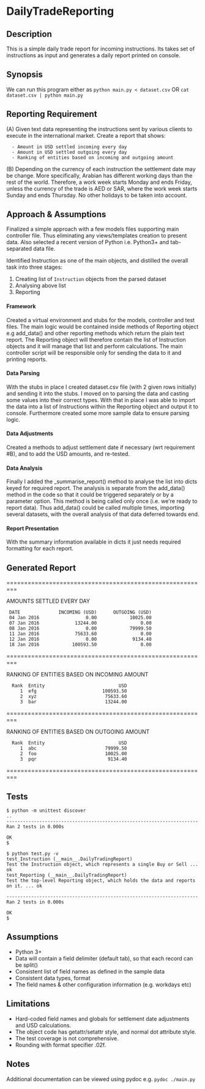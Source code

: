 # DailyTradeReporting

## Description
 This is a simple daily trade report for incoming instructions. Its takes set of instructions as input and generates a daily  report printed on console.

## Synopsis
 We can run this program either as `python main.py < dataset.csv` OR `cat dataset.csv | python main.py`

## Reporting Requirement
 (A) Given text data representing the instructions sent by various clients to execute in the international market. 
     Create a report that shows:
     
      - Amount in USD settled incoming every day
      - Amount in USD settled outgoing every day
      - Ranking of entities based on incoming and outgoing amount

  (B) Depending on the currency of each instruction the settlement date may be change. More specifically, Arabian has             different working days than the rest of the world. Therefore, a work week starts Monday and ends Friday, unless the         currency of the   trade is AED or SAR, where the work week starts Sunday and ends Thursday. No other holidays to be         taken into account.
  
## Approach & Assumptions
Finalized a simple approach with a few models files supporting main controller file. Thus eliminating any views/templates creation to present data. Also selected a recent version of Python i.e. Python3+ and tab-separated data file. 

Identified Instruction as one of the main objects, and distilled the overall task into three stages:

  1. Creating list of `Instruction` objects from the parsed dataset
  2. Analysing above list 
  3. Reporting

#### Framework
Created a virtual environment and stubs for the models, controller and test files. The main logic would be contained inside  methods of Reporting object e.g add_data() and other reporting methods which return the plain text report. The Reporting object will therefore contain the list of Instruction objects and it will manage that list and perform calculations. The main controller script will be responsible only for sending the data to it and printing reports.

#### Data Parsing
With the stubs in place I created dataset.csv file (with 2 given rows initially) and sending it into the stubs. I moved on to parsing the data and casting some values into their correct types. With that in place I was able to import the data into a list of Instructions within the Reporting object and output it to console. Furthermore created some more sample data to ensure parsing logic.

#### Data Adjustments
Created a methods to adjust settlement date if necessary (wrt requirement #B), and to add the USD amounts, and re-tested.

#### Data Analysis
Finally I added the _summarise_report() method to analyse the list into dicts keyed for required report. The analysis is separate from the add_data() method in the code so that it could be triggered separately or by a parameter option. This method is being called only once (i.e. we're ready to report data). Thus add_data() could be called multiple times, importing several datasets, with the overall analysis of that data deferred towards end.

#### Report Presentation
With the summary information available in dicts it just needs required formatting for each report.

## Generated Report

=========================================================

  AMOUNTS SETTLED EVERY DAY
  
     DATE         	   INCOMING (USD)	   OUTGOING (USD)
     04 Jan 2016  	             0.00	         10025.00
     07 Jan 2016  	         13244.00	             0.00
     08 Jan 2016  	             0.00	         79999.50
     11 Jan 2016  	         75633.60	             0.00
     12 Jan 2016  	             0.00	          9134.40
     18 Jan 2016  	        100593.50	             0.00

=========================================================

RANKING OF ENTITIES BASED ON INCOMING AMOUNT

      Rank	Entity          	             USD
         1	efg             	       100593.50
         2	xyz             	        75633.60
         3	bar             	        13244.00
         
=========================================================

RANKING OF ENTITIES BASED ON OUTGOING AMOUNT

      Rank	Entity          	             USD
         1	abc             	        79999.50
         2	foo             	        10025.00
         3	pqr             	         9134.40
         
=========================================================

## Tests
    $ python -m unittest discover
    ..
    ----------------------------------------------------------------------
    Ran 2 tests in 0.000s

    OK
    $ 

    $ python test.py -v
    test_Instruction (__main__.DailyTradingReport)
    Test the Instruction object, which represents a single Buy or Sell ... ok
    test_Reporting (__main__.DailyTradingReport)
    Test the top-level Reporting object, which holds the data and reports on it. ... ok

    ----------------------------------------------------------------------
    Ran 2 tests in 0.000s

    OK
    $ 

## Assumptions
 - Python 3+
 - Data will contain a field delimiter (default tab), so that each record can be split()
 - Consistent list of field names as defined in the sample data
 - Consistent data types, format
 - The field names & other configuration information (e.g. workdays etc)

## Limitations
 - Hard-coded field names and globals for settlement date adjustments and USD calculations.
 - The object code has getattr/setattr style, and normal dot attribute style.
 - The test coverage is not comprehensive.
 - Rounding with format specifier .02f.

## Notes
Additional documentation can be viewed using pydoc e.g. `pydoc ./main.py`
